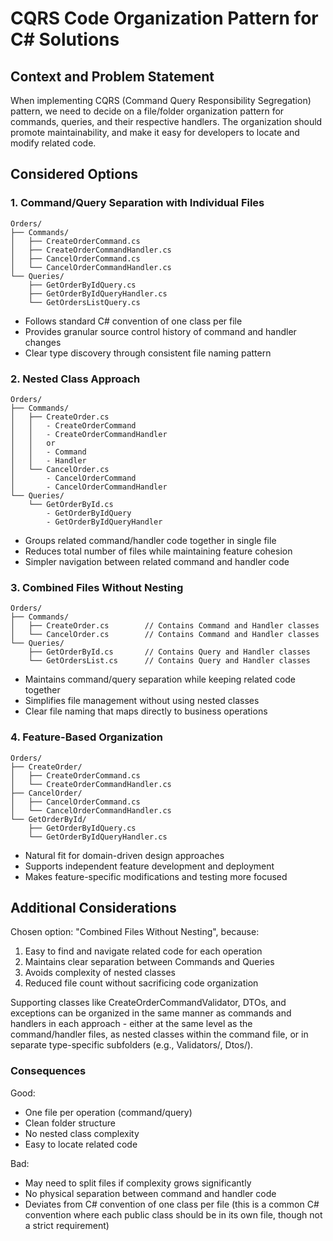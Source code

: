 # CQRS Code Organization Pattern for C# Solutions

## Context and Problem Statement

When implementing CQRS (Command Query Responsibility Segregation) pattern, we need to decide on a
file/folder organization pattern for commands, queries, and their respective handlers. The
organization should promote maintainability, and make it easy for developers to locate and modify
related code.

## Considered Options

### 1. Command/Query Separation with Individual Files

```
Orders/
├── Commands/
│   ├── CreateOrderCommand.cs
│   ├── CreateOrderCommandHandler.cs
│   ├── CancelOrderCommand.cs
│   └── CancelOrderCommandHandler.cs
└── Queries/
    ├── GetOrderByIdQuery.cs
    ├── GetOrderByIdQueryHandler.cs
    └── GetOrdersListQuery.cs
```

* Follows standard C# convention of one class per file
* Provides granular source control history of command and handler changes
* Clear type discovery through consistent file naming pattern

### 2. Nested Class Approach

```
Orders/
├── Commands/
│   ├── CreateOrder.cs
│   │   - CreateOrderCommand
│   │   - CreateOrderCommandHandler
│   │   or
│   │   - Command
│   │   - Handler
│   └── CancelOrder.cs
│       - CancelOrderCommand
│       - CancelOrderCommandHandler
└── Queries/
    └── GetOrderById.cs
        - GetOrderByIdQuery
        - GetOrderByIdQueryHandler
```

* Groups related command/handler code together in single file
* Reduces total number of files while maintaining feature cohesion
* Simpler navigation between related command and handler code

### 3. Combined Files Without Nesting

```
Orders/
├── Commands/
│   ├── CreateOrder.cs        // Contains Command and Handler classes
│   └── CancelOrder.cs        // Contains Command and Handler classes
└── Queries/
    ├── GetOrderById.cs       // Contains Query and Handler classes
    └── GetOrdersList.cs      // Contains Query and Handler classes
```

* Maintains command/query separation while keeping related code together
* Simplifies file management without using nested classes
* Clear file naming that maps directly to business operations

### 4. Feature-Based Organization

```
Orders/
├── CreateOrder/
│   ├── CreateOrderCommand.cs
│   └── CreateOrderCommandHandler.cs
├── CancelOrder/
│   ├── CancelOrderCommand.cs
│   └── CancelOrderCommandHandler.cs
└── GetOrderById/
    ├── GetOrderByIdQuery.cs
    └── GetOrderByIdQueryHandler.cs
```

* Natural fit for domain-driven design approaches
* Supports independent feature development and deployment
* Makes feature-specific modifications and testing more focused

## Additional Considerations

Chosen option: "Combined Files Without Nesting", because:

1. Easy to find and navigate related code for each operation
2. Maintains clear separation between Commands and Queries
3. Avoids complexity of nested classes
4. Reduced file count without sacrificing code organization

Supporting classes like CreateOrderCommandValidator, DTOs, and exceptions can be organized in the
same manner as commands and handlers in each approach - either at the same level as the
command/handler files, as nested classes within the command file, or in separate type-specific
subfolders (e.g., Validators/, Dtos/).

### Consequences

Good:

* One file per operation (command/query)
* Clean folder structure
* No nested class complexity
* Easy to locate related code

Bad:

* May need to split files if complexity grows significantly
* No physical separation between command and handler code
* Deviates from C# convention of one class per file (this is a common C# convention where each
  public class should be in its own file, though not a strict requirement)